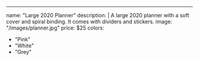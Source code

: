 ---
name: "Large 2020 Planner"
description: |
  A large 2020 planner with a soft cover and spiral binding. It comes with dividers and stickers.
image: "/images/planner.jpg"
price: $25
colors:
  - "Pink"
  - "White"
  - "Grey"
